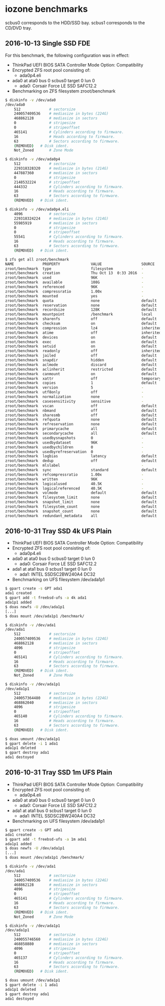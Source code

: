 # iozone benchmarks

scbus0 corresponds to the HDD/SSD bay. scbus1 corresponds to the CD/DVD tray.

## 2016-10-13 Single SSD FDE

For this benchmark, the following configuration was in effect:

* ThinkPad UEFI BIOS SATA Controller Mode Option: Compatibility
* Encrypted ZFS root pool consisting of:
  - ada0p4.eli
* ada0 at ata0 bus 0 scbus0 target 0 lun 0
  - ada0: Corsair Force LE SSD SAFC12.2
* Benchmarking on ZFS filesystem zroot/benchmark

```sh
$ diskinfo -v /dev/ada0
/dev/ada0
	512         	# sectorsize
	240057409536	# mediasize in bytes (224G)
	468862128   	# mediasize in sectors
	0           	# stripesize
	0           	# stripeoffset
	465141      	# Cylinders according to firmware.
	16          	# Heads according to firmware.
	63          	# Sectors according to firmware.
	(REMOVED)	# Disk ident.
	Not_Zoned   	# Zone Mode
```

```sh
$ diskinfo -v /dev/ada0p4
	512         	# sectorsize
	229318328320	# mediasize in bytes (214G)
	447887360   	# mediasize in sectors
	0           	# stripesize
	2148532224  	# stripeoffset
	444332      	# Cylinders according to firmware.
	16          	# Heads according to firmware.
	63          	# Sectors according to firmware.
	(REMOVED)	# Disk ident.
```

```sh
$ diskinfo -v /dev/ada0p4.eli
	4096        	# sectorsize
	229318324224	# mediasize in bytes (214G)
	55985919    	# mediasize in sectors
	0           	# stripesize
	0           	# stripeoffset
	55541       	# Cylinders according to firmware.
	16          	# Heads according to firmware.
	63          	# Sectors according to firmware.
	(REMOVED)	# Disk ident.
```

```sh
$ zfs get all zroot/benchmark
NAME             PROPERTY              VALUE                  SOURCE
zroot/benchmark  type                  filesystem             -
zroot/benchmark  creation              Thu Oct 13  0:33 2016  -
zroot/benchmark  used                  96K                    -
zroot/benchmark  available             108G                   -
zroot/benchmark  referenced            96K                    -
zroot/benchmark  compressratio         1.00x                  -
zroot/benchmark  mounted               yes                    -
zroot/benchmark  quota                 none                   default
zroot/benchmark  reservation           none                   default
zroot/benchmark  recordsize            128K                   default
zroot/benchmark  mountpoint            /benchmark             local
zroot/benchmark  sharenfs              off                    default
zroot/benchmark  checksum              on                     default
zroot/benchmark  compression           lz4                    inherited from zroot
zroot/benchmark  atime                 off                    inherited from zroot
zroot/benchmark  devices               on                     default
zroot/benchmark  exec                  on                     default
zroot/benchmark  setuid                on                     default
zroot/benchmark  readonly              off                    inherited from zroot
zroot/benchmark  jailed                off                    default
zroot/benchmark  snapdir               hidden                 default
zroot/benchmark  aclmode               discard                default
zroot/benchmark  aclinherit            restricted             default
zroot/benchmark  canmount              on                     default
zroot/benchmark  xattr                 off                    temporary
zroot/benchmark  copies                1                      default
zroot/benchmark  version               5                      -
zroot/benchmark  utf8only              off                    -
zroot/benchmark  normalization         none                   -
zroot/benchmark  casesensitivity       sensitive              -
zroot/benchmark  vscan                 off                    default
zroot/benchmark  nbmand                off                    default
zroot/benchmark  sharesmb              off                    default
zroot/benchmark  refquota              none                   default
zroot/benchmark  refreservation        none                   default
zroot/benchmark  primarycache          all                    default
zroot/benchmark  secondarycache        all                    default
zroot/benchmark  usedbysnapshots       0                      -
zroot/benchmark  usedbydataset         96K                    -
zroot/benchmark  usedbychildren        0                      -
zroot/benchmark  usedbyrefreservation  0                      -
zroot/benchmark  logbias               latency                default
zroot/benchmark  dedup                 off                    default
zroot/benchmark  mlslabel                                     -
zroot/benchmark  sync                  standard               default
zroot/benchmark  refcompressratio      1.00x                  -
zroot/benchmark  written               96K                    -
zroot/benchmark  logicalused           40.5K                  -
zroot/benchmark  logicalreferenced     40.5K                  -
zroot/benchmark  volmode               default                default
zroot/benchmark  filesystem_limit      none                   default
zroot/benchmark  snapshot_limit        none                   default
zroot/benchmark  filesystem_count      none                   default
zroot/benchmark  snapshot_count        none                   default
zroot/benchmark  redundant_metadata    all                    default
```

## 2016-10-31 Tray SSD 4k UFS Plain

* ThinkPad UEFI BIOS SATA Controller Mode Option: Compatibility
* Encrypted ZFS root pool consisting of:
  - ada0p4.eli
* ada0 at ata0 bus 0 scbus0 target 0 lun 0
  - ada0: Corsair Force LE SSD SAFC12.2
* ada1 at ata1 bus 0 scbus1 target 0 lun 0
  - ada1: INTEL SSDSC2BW240A4 DC32
* Benchmarking on UFS filesystem /dev/ada1p1

```sh
$ gpart create -s GPT ada1
ada1 created
$ gpart add -t freebsd-ufs -a 4k ada1
ada1p1 added
$ doas newfs -U /dev/ada1p1
[...]
$ doas mount /dev/ada1p1 /benchmark/
```

```sh
$ diskinfo -v /dev/ada1
/dev/ada1
	512         	# sectorsize
	240057409536	# mediasize in bytes (224G)
	468862128   	# mediasize in sectors
	4096        	# stripesize
	0           	# stripeoffset
	465141      	# Cylinders according to firmware.
	16          	# Heads according to firmware.
	63          	# Sectors according to firmware.
	(REMOVED)	# Disk ident.
	Not_Zoned   	# Zone Mode
```

```sh
$ diskinfo -v /dev/ada1p1
/dev/ada1p1
	512         	# sectorsize
	240057364480	# mediasize in bytes (224G)
	468862040   	# mediasize in sectors
	4096        	# stripesize
	0           	# stripeoffset
	465140      	# Cylinders according to firmware.
	16          	# Heads according to firmware.
	63          	# Sectors according to firmware.
	(REMOVED)	# Disk ident.
```

```sh
$ doas umount /dev/ada1p1
$ gpart delete -i 1 ada1
ada1p1 deleted
$ gpart destroy ada1
ada1 destoyed
```

## 2016-10-31 Tray SSD 1m UFS Plain

* ThinkPad UEFI BIOS SATA Controller Mode Option: Compatibility
* Encrypted ZFS root pool consisting of:
  - ada0p4.eli
* ada0 at ata0 bus 0 scbus0 target 0 lun 0
  - ada0: Corsair Force LE SSD SAFC12.2
* ada1 at ata1 bus 0 scbus1 target 0 lun 0
  - ada1: INTEL SSDSC2BW240A4 DC32
* Benchmarking on UFS filesystem /dev/ada1p1

```sh
$ gpart create -s GPT ada1
ada1 created
$ gpart add -t freebsd-ufs -a 1m ada1
ada1p1 added
$ doas newfs -U /dev/ada1p1
[...]
$ doas mount /dev/ada1p1 /benchmark/
```

```sh
$ diskinfo -v /dev/ada1
/dev/ada1
	512         	# sectorsize
	240057409536	# mediasize in bytes (224G)
	468862128   	# mediasize in sectors
	4096        	# stripesize
	0           	# stripeoffset
	465141      	# Cylinders according to firmware.
	16          	# Heads according to firmware.
	63          	# Sectors according to firmware.
	(REMOVED)	# Disk ident.
	Not_Zoned   	# Zone Mode
```

```sh
$ diskinfo -v /dev/ada1p1
/dev/ada1p1
	512         	# sectorsize
	240055746560	# mediasize in bytes (224G)
	468858880   	# mediasize in sectors
	4096        	# stripesize
	0           	# stripeoffset
	465137      	# Cylinders according to firmware.
	16          	# Heads according to firmware.
	63          	# Sectors according to firmware.
	(REMOVED)	# Disk ident.
```

```sh
$ doas umount /dev/ada1p1
$ gpart delete -i 1 ada1
ada1p1 deleted
$ gpart destroy ada1
ada1 destoyed
```
